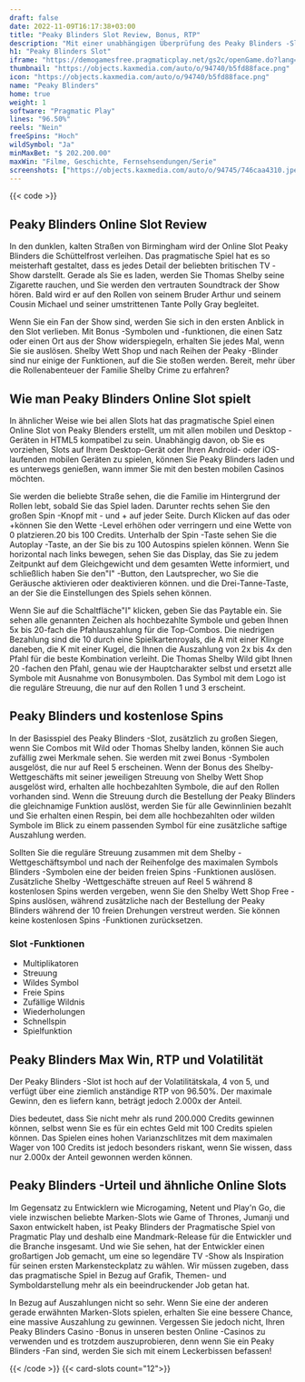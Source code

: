 ```yaml
---
draft: false
date: 2022-11-09T16:17:38+03:00
title: "Peaky Blinders Slot Review, Bonus, RTP"
description: "Mit einer unabhängigen Überprüfung des Peaky Blinders -Slot vom pragmatischen Spiel können Sie kostenlos oder echtes Geld spielen und hier einen Bonus erhalten!"
h1: "Peaky Blinders Slot"
iframe: "https://demogamesfree.pragmaticplay.net/gs2c/openGame.do?lang=&cur=&gameSymbol=vs20pblinders&websiteUrl=https%3A%2F%2Fdemogamesfree.pragmaticplay.net&jurisdiction=99&lobbyURL=https%3A%2F%2Fwww.pragmaticplay.com"
thumbnail: "https://objects.kaxmedia.com/auto/o/94740/b5fd88face.png"
icon: "https://objects.kaxmedia.com/auto/o/94740/b5fd88face.png"
name: "Peaky Blinders"
home: true
weight: 1
software: "Pragmatic Play"
lines: "96.50%"
reels: "Nein"
freeSpins: "Hoch"
wildSymbol: "Ja"
minMaxBet: "$ 202.200.00"
maxWin: "Filme, Geschichte, Fernsehsendungen/Serie"
screenshots: ["https://objects.kaxmedia.com/auto/o/94745/746caa4310.jpeg"]
---
```


{{< code >}}<h2>Peaky Blinders Online Slot Review</h2><p>In den dunklen, kalten Straßen von Birmingham wird der Online Slot Peaky Blinders die Schüttelfrost verleihen. Das pragmatische Spiel hat es so meisterhaft gestaltet, dass es jedes Detail der beliebten britischen TV -Show darstellt. Gerade als Sie es laden, werden Sie Thomas Shelby seine Zigarette rauchen, und Sie werden den vertrauten Soundtrack der Show hören. Bald wird er auf den Rollen von seinem Bruder Arthur und seinem Cousin Michael und seiner umstrittenen Tante Polly Gray begleitet.</p><p>Wenn Sie ein Fan der Show sind, werden Sie sich in den ersten Anblick in den Slot verlieben. Mit Bonus -Symbolen und -funktionen, die einen Satz oder einen Ort aus der Show widerspiegeln, erhalten Sie jedes Mal, wenn Sie sie auslösen. Shelby Wett Shop und nach Reihen der Peaky -Blinder sind nur einige der Funktionen, auf die Sie stoßen werden. Bereit, mehr über die Rollenabenteuer der Familie Shelby Crime zu erfahren?</p><h2>Wie man Peaky Blinders Online Slot spielt</h2><p>In ähnlicher Weise wie bei allen Slots hat das pragmatische Spiel einen Online Slot von Peaky Blenders erstellt, um mit allen mobilen und Desktop -Geräten in HTML5 kompatibel zu sein. Unabhängig davon, ob Sie es vorziehen, Slots auf Ihrem Desktop-Gerät oder Ihren Android- oder iOS-laufenden mobilen Geräten zu spielen, können Sie Peaky Blinders laden und es unterwegs genießen, wann immer Sie mit den besten mobilen Casinos möchten.</p><p>Sie werden die beliebte Straße sehen, die die Familie im Hintergrund der Rollen lebt, sobald Sie das Spiel laden. Darunter rechts sehen Sie den großen Spin -Knopf mit - und + auf jeder Seite. Durch Klicken auf das oder +können Sie den Wette -Level erhöhen oder verringern und eine Wette von 0 platzieren.20 bis 100 Credits. Unterhalb der Spin -Taste sehen Sie die Autoplay -Taste, an der Sie bis zu 100 Autospins spielen können. Wenn Sie horizontal nach links bewegen, sehen Sie das Display, das Sie zu jedem Zeitpunkt auf dem Gleichgewicht und dem gesamten Wette informiert, und schließlich haben Sie den"I" -Button, den Lautsprecher, wo Sie die Geräusche aktivieren oder deaktivieren können. und die Drei-Tanne-Taste, an der Sie die Einstellungen des Spiels sehen können.</p><p>Wenn Sie auf die Schaltfläche"I" klicken, geben Sie das Paytable ein. Sie sehen alle genannten Zeichen als hochbezahlte Symbole und geben Ihnen 5x bis 20-fach die Pfahlauszahlung für die Top-Combos. Die niedrigen Bezahlung sind die 10 durch eine Spielkartenroyals, die A mit einer Klinge daneben, die K mit einer Kugel, die Ihnen die Auszahlung von 2x bis 4x den Pfahl für die beste Kombination verleiht. Die Thomas Shelby Wild gibt Ihnen 20 -fachen den Pfahl, genau wie der Hauptcharakter selbst und ersetzt alle Symbole mit Ausnahme von Bonusymbolen. Das Symbol mit dem Logo ist die reguläre Streuung, die nur auf den Rollen 1 und 3 erscheint.</p><h2>Peaky Blinders und kostenlose Spins</h2><p>In der Basisspiel des Peaky Blinders -Slot, zusätzlich zu großen Siegen, wenn Sie Combos mit Wild oder Thomas Shelby landen, können Sie auch zufällig zwei Merkmale sehen. Sie werden mit zwei Bonus -Symbolen ausgelöst, die nur auf Reel 5 erscheinen. Wenn der Bonus des Shelby-Wettgeschäfts mit seiner jeweiligen Streuung von Shelby Wett Shop ausgelöst wird, erhalten alle hochbezahlten Symbole, die auf den Rollen vorhanden sind. Wenn die Streuung durch die Bestellung der Peaky Blinders die gleichnamige Funktion auslöst, werden Sie für alle Gewinnlinien bezahlt und Sie erhalten einen Respin, bei dem alle hochbezahlten oder wilden Symbole im Blick zu einem passenden Symbol für eine zusätzliche saftige Auszahlung werden.</p><p>Sollten Sie die reguläre Streuung zusammen mit dem Shelby -Wettgeschäftsymbol und nach der Reihenfolge des maximalen Symbols Blinders -Symbolen eine der beiden freien Spins -Funktionen auslösen. Zusätzliche Shelby -Wettgeschäfte streuen auf Reel 5 während 8 kostenlosen Spins werden vergeben, wenn Sie den Shelby Wett Shop Free -Spins auslösen, während zusätzliche nach der Bestellung der Peaky Blinders während der 10 freien Drehungen verstreut werden. Sie können keine kostenlosen Spins -Funktionen zurücksetzen.</p><h3>
Slot -Funktionen</h3><ul>
<li></span>
Multiplikatoren</li>
<li></span>
Streuung</li>
<li></span>
Wildes Symbol</li>
<li></span>
Freie Spins</li>
<li></span>
Zufällige Wildnis</li>
<li></span>
Wiederholungen</li>
<li></span>
Schnellspin</li>
<li></span>
Spielfunktion</li></ul><h2>Peaky Blinders Max Win, RTP und Volatilität</h2><p>Der Peaky Blinders -Slot ist hoch auf der Volatilitätskala, 4 von 5, und verfügt über eine ziemlich anständige RTP von 96.50%. Der maximale Gewinn, den es liefern kann, beträgt jedoch 2.000x der Anteil.</p><p>Dies bedeutet, dass Sie nicht mehr als rund 200.000 Credits gewinnen können, selbst wenn Sie es für ein echtes Geld mit 100 Credits spielen können. Das Spielen eines hohen Varianzschlitzes mit dem maximalen Wager von 100 Credits ist jedoch besonders riskant, wenn Sie wissen, dass nur 2.000x der Anteil gewonnen werden können.</p><h2>Peaky Blinders -Urteil und ähnliche Online Slots</h2><p>Im Gegensatz zu Entwicklern wie Microgaming, Netent und Play'n Go, die viele inzwischen beliebte Marken-Slots wie Game of Thrones, Jumanji und Saxon entwickelt haben, ist Peaky Blinders der Pragmatische Spiel von Pragmatic Play und deshalb eine Mandmark-Release für die Entwickler und die Branche insgesamt. Und wie Sie sehen, hat der Entwickler einen großartigen Job gemacht, um eine so legendäre TV -Show als Inspiration für seinen ersten Markensteckplatz zu wählen. Wir müssen zugeben, dass das pragmatische Spiel in Bezug auf Grafik, Themen- und Symboldarstellung mehr als ein beeindruckender Job getan hat.</p><p>In Bezug auf Auszahlungen nicht so sehr. Wenn Sie eine der anderen gerade erwähnten Marken-Slots spielen, erhalten Sie eine bessere Chance, eine massive Auszahlung zu gewinnen. Vergessen Sie jedoch nicht, Ihren Peaky Blinders Casino -Bonus in unseren besten Online -Casinos zu verwenden und es trotzdem auszuprobieren, denn wenn Sie ein Peaky Blinders -Fan sind, werden Sie sich mit einem Leckerbissen befassen!</p>{{< /code >}}
{{< card-slots count="12">}}